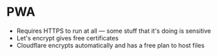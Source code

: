 # PWA

-   Requires HTTPS to run at all — some stuff that it's doing is sensitive
-   Let's encrypt gives free certificates
-   Cloudflare encrypts automatically and has a free plan to host files
